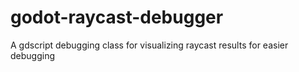 # godot-raycast-debugger
A gdscript debugging class for visualizing raycast results for easier debugging
